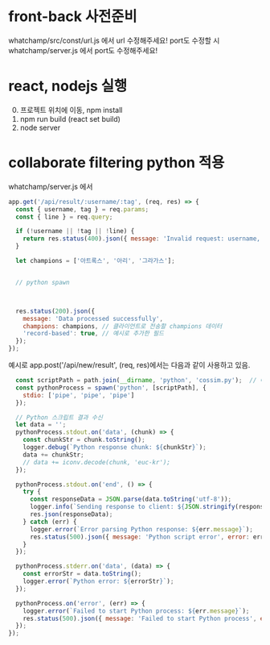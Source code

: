 # front-back 사전준비

whatchamp/src/const/url.js 에서 url 수정해주세요!
port도 수정할 시 whatchamp/server.js 에서 port도 수정해주세요!

# react, nodejs 실행

0. 프로젝트 위치에 이동, npm install
1. npm run build (react set build)
2. node server

# collaborate filtering python 적용

whatchamp/server.js 에서

```javascript
app.get('/api/result/:username/:tag', (req, res) => {
  const { username, tag } = req.params;
  const { line } = req.query;

  if (!username || !tag || !line) {
    return res.status(400).json({ message: 'Invalid request: username, tag, and line are required' });
  }

  let champions = ['아트록스', '아리', '그라가스'];


  // python spawn



  res.status(200).json({
    message: 'Data processed successfully',
    champions: champions, // 클라이언트로 전송할 champions 데이터
    'record-based': true, // 예시로 추가한 필드
  });
});

```

예시로 app.post('/api/new/result', (req, res)에서는 다음과 같이 사용하고 있음.

```javascript
  const scriptPath = path.join(__dirname, 'python', 'cossim.py');  // 예시: 현재 디렉토리 기준으로 python 폴더 내부
  const pythonProcess = spawn('python', [scriptPath], {
    stdio: ['pipe', 'pipe', 'pipe']
  });

  // Python 스크립트 결과 수신
  let data = '';
  pythonProcess.stdout.on('data', (chunk) => {
    const chunkStr = chunk.toString();
    logger.debug(`Python response chunk: ${chunkStr}`);
    data += chunkStr;
    // data += iconv.decode(chunk, 'euc-kr');
  });

  pythonProcess.stdout.on('end', () => {
    try {
      const responseData = JSON.parse(data.toString('utf-8'));
      logger.info(`Sending response to client: ${JSON.stringify(responseData)}`);
      res.json(responseData);
    } catch (err) {
      logger.error(`Error parsing Python response: ${err.message}`);
      res.status(500).json({ message: 'Python script error', error: err.message });
    }
  });

  pythonProcess.stderr.on('data', (data) => {
    const errorStr = data.toString();
    logger.error(`Python error: ${errorStr}`);
  });

  pythonProcess.on('error', (err) => {
    logger.error(`Failed to start Python process: ${err.message}`);
    res.status(500).json({ message: 'Failed to start Python process', error: err.message });
  });
});
```
